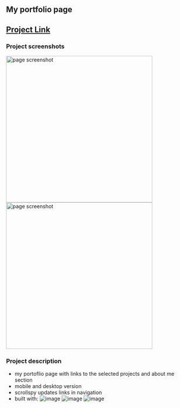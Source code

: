 ## My portfolio page
## [Project Link](https://agnkos.github.io/portfolio/)

### Project screenshots
<img src='./dist/images/Screenshot_1.png' alt="page screenshot" title="page screenshot" style='width: 400px; margin: 0 auto;'> 
<img src='./dist/images/Screenshot_2.png' alt="page screenshot" title="page screenshot" style='width: 400px; margin: 0 auto;'> 

### Project description
- my portoflio page with links to the selected projects and about me section
- mobile and desktop version
- scrollspy updates links in navigation 
- built with:
![image](https://img.shields.io/badge/HTML5-E34F26?style=for-the-badge&logo=html5&logoColor=white)
![image](https://img.shields.io/badge/Sass-CC6699?style=for-the-badge&logo=sass&logoColor=white)
![image](https://img.shields.io/badge/JavaScript-323330?style=for-the-badge&logo=javascript&logoColor=F7DF1E)

